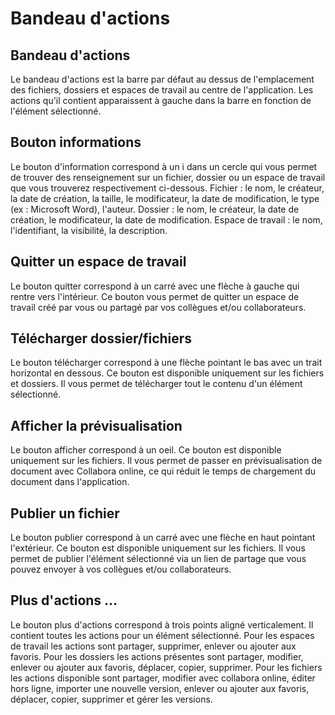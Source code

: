 # Bandeau d'actions


## Bandeau d'actions

Le bandeau d'actions est la barre par défaut au dessus de l'emplacement des fichiers, dossiers et espaces de travail au centre de l'application. Les actions qu'il contient apparaissent à gauche dans la barre en fonction de l'élément sélectionné.


## Bouton informations

Le bouton d'information correspond à un i dans un cercle qui vous permet de trouver des renseignement sur un fichier, dossier ou un espace de travail que vous trouverez respectivement ci-dessous. Fichier : le nom, le créateur, la date de création, la taille, le modificateur, la date de modification, le type (ex : Microsoft Word), l'auteur. Dossier : le nom, le créateur, la date de création, le modificateur, la date de modification. Espace de travail : le nom, l'identifiant, la visibilité, la description.


## Quitter un espace de travail

Le bouton quitter correspond à un carré avec une flèche à gauche qui rentre vers l'intérieur. Ce bouton vous permet de quitter un espace de travail créé par vous ou partagé par vos collègues et/ou collaborateurs.



## Télécharger dossier/fichiers

Le bouton télécharger correspond à une flèche pointant le bas avec un trait horizontal en dessous. Ce bouton est disponible uniquement sur les fichiers et dossiers. Il vous permet de télécharger tout le contenu d'un élément sélectionné.


## Afficher la prévisualisation

Le bouton afficher correspond à un oeil. Ce bouton est disponible uniquement sur les fichiers. Il vous permet de passer en prévisualisation de document avec Collabora online, ce qui réduit le temps de chargement du document dans l'application.


## Publier un fichier

Le bouton publier correspond à un carré avec une flèche en haut pointant l'extérieur. Ce bouton est disponible uniquement sur les fichiers. Il vous permet de publier l'élément sélectionné via un lien de partage que vous pouvez envoyer à vos collègues et/ou collaborateurs.


## Plus d'actions ...

Le bouton plus d'actions correspond à trois points aligné verticalement. Il contient toutes les actions pour un élément sélectionné. Pour les espaces de travail les actions sont partager, supprimer, enlever ou ajouter aux favoris. Pour les dossiers les actions présentes sont partager, modifier, enlever ou ajouter aux favoris, déplacer, copier, supprimer. Pour les fichiers les actions disponible sont partager, modifier avec collabora online, éditer hors ligne, importer une nouvelle version, enlever ou ajouter aux favoris, déplacer, copier, supprimer et gérer les versions.
